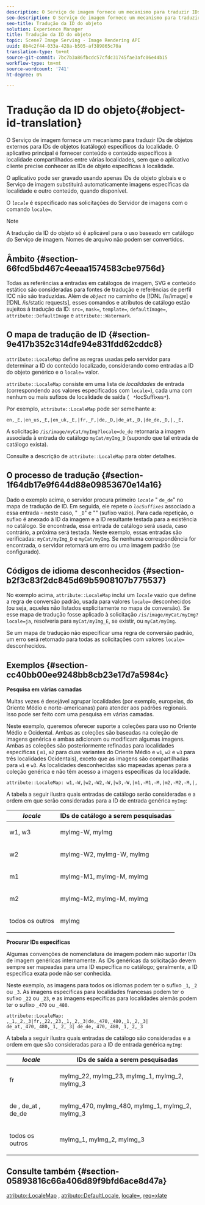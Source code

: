 ```yaml
---
description: O Serviço de imagem fornece um mecanismo para traduzir IDs de objetos externos para IDs de objetos (catálogo) específicos da localidade. O aplicativo principal é fornecer conteúdo e conteúdo específicos à localidade compartilhados entre várias localidades, sem que o aplicativo cliente precise conhecer as IDs de objeto específicas à localidade.
seo-description: O Serviço de imagem fornece um mecanismo para traduzir IDs de objetos externos para IDs de objetos (catálogo) específicos da localidade. O aplicativo principal é fornecer conteúdo e conteúdo específicos à localidade compartilhados entre várias localidades, sem que o aplicativo cliente precise conhecer as IDs de objeto específicas à localidade.
seo-title: Tradução da ID do objeto
solution: Experience Manager
title: Tradução da ID do objeto
topic: Scene7 Image Serving - Image Rendering API
uuid: 8b4c2f44-033a-428a-b505-af389865c70a
translation-type: tm+mt
source-git-commit: 7bc7b3a86fbcdc57cfdc31745fae3afc06e44b15
workflow-type: tm+mt
source-wordcount: '741'
ht-degree: 0%

---
```



# Tradução da ID do objeto{#object-id-translation}

O Serviço de imagem fornece um mecanismo para traduzir IDs de objetos externos para IDs de objetos (catálogo) específicos da localidade. O aplicativo principal é fornecer conteúdo e conteúdo específicos à localidade compartilhados entre várias localidades, sem que o aplicativo cliente precise conhecer as IDs de objeto específicas à localidade.

O aplicativo pode ser gravado usando apenas IDs de objeto globais e o Serviço de imagem substituirá automaticamente imagens específicas da localidade e outro conteúdo, quando disponível.

O *`locale`* é especificado nas solicitações do Servidor de imagens com o comando `locale=`.

>[!NOTE]
>
>A tradução da ID do objeto só é aplicável para o uso baseado em catálogo do Serviço de imagem. Nomes de arquivo não podem ser convertidos.

## Âmbito {#section-66fcd5bd467c4eeaa1574583cbe9756d}

Todas as referências a entradas em catálogos de imagem, SVG e conteúdo estático são consideradas para fontes de tradução e referências de perfil ICC não são traduzidas. Além de *`object`* no caminho de [!DNL /is/image] e [!DNL /is/static requests], esses comandos e atributos de catálogo estão sujeitos à tradução da ID: `src=`, `mask=`, `template=`, `defaultImage=`, `attribute::DefaultImage` e `attribute::Watermark`.

## O mapa de tradução de ID {#section-9e417b352c314dfe94e831fdd62cddc8}

`attribute::LocaleMap` define as regras usadas pelo servidor para determinar a ID do conteúdo localizado, considerando como entradas a ID do objeto genérico e o  `locale=` valor.

`attribute::LocaleMap` consiste em uma lista de  *localidades*  de entrada (correspondendo aos valores especificados com  `locale=`), cada uma com nenhum ou mais sufixos de localidade de saída (  ` *`locSuffixes`*`).

Por exemplo, `attribute::LocaleMap` pode ser semelhante a:

`en,_E,|en_us,_E,|en_uk,_E,|fr,_F,|de,_D,|de_at,_D,|de_de,_D,|,_E,`

A solicitação `/is/image/myCat/myImg?locale=de_de` retornaria a imagem associada à entrada do catálogo `myCat/myImg_D` (supondo que tal entrada de catálogo exista).

Consulte a descrição de `attribute::LocaleMap` para obter detalhes.

## O processo de tradução {#section-1f64db17e9f644d88e09853670e14a16}

Dado o exemplo acima, o servidor procura primeiro *`locale`* &quot; `de_de`&quot; no mapa de tradução de ID. Em seguida, ele repete o *`locSuffixes`* associado a essa entrada - neste caso, &quot; `_D`&quot; e &quot;&quot; (sufixo vazio). Para cada repetição, o sufixo é anexado à ID da imagem e a ID resultante testada para a existência no catálogo. Se encontrada, essa entrada de catálogo será usada, caso contrário, a próxima será testada. Neste exemplo, essas entradas são verificadas: `myCat/myImg_D` e `myCat/myImg`. Se nenhuma correspondência for encontrada, o servidor retornará um erro ou uma imagem padrão (se configurado).

## Códigos de idioma desconhecidos {#section-b2f3c83f2dc845d69b5908107b775537}

No exemplo acima, `attribute::LocaleMap` inclui um *`locale`* vazio que define a regra de conversão padrão, usada para valores `locale=` desconhecidos (ou seja, aqueles não listados explicitamente no mapa de conversão). Se esse mapa de tradução fosse aplicado à solicitação `/is/image/myCat/myImg?locale=ja`, resolveria para `myCat/myImg_E`, se existir, ou `myCat/myImg`.

Se um mapa de tradução não especificar uma regra de conversão padrão, um erro será retornado para todas as solicitações com valores `locale=` desconhecidos.

## Exemplos {#section-cc40bb00ee9248bb8cb23e17d7a5984c}

**Pesquisa em várias camadas**

Muitas vezes é desejável agrupar localidades (por exemplo, europeias, do Oriente Médio e norte-americanas) para atender aos padrões regionais. Isso pode ser feito com uma pesquisa em várias camadas.

Neste exemplo, queremos oferecer suporte a coleções para uso no Oriente Médio e Ocidental. Ambas as coleções são baseadas na coleção de imagens genérica e ambas adicionam ou modificam algumas imagens. Ambas as coleções são posteriormente refinadas para localidades específicas ( `m1`, `m2` para duas variantes do Oriente Médio e `w1`, `w2` e `w3` para três localidades Ocidentais), exceto que as imagens são compartilhadas para `w1` e `w3`. As localidades desconhecidas são mapeadas apenas para a coleção genérica e não têm acesso a imagens específicas da localidade.

`attribute::LocaleMap: w1,-W,|w2,-W2,-W,|w3,-W,|m1,-M1,-M,|m2,-M2,-M,|,`

A tabela a seguir ilustra quais entradas de catálogo serão consideradas e a ordem em que serão consideradas para a ID de entrada genérica `myImg`:

<table id="table_97EB13E3DB9B48D3A4184D5ECC8E9F86"> 
 <thead> 
  <tr> 
   <th class="entry"> <b> <i>locale</i> </b> </th> 
   <th class="entry"> <b>IDs de catálogo a serem pesquisadas</b> </th> 
  </tr> 
 </thead>
 <tbody> 
  <tr> 
   <td> <p> <span class="codeph"> w1, w3  </span> </p> </td> 
   <td> <p> <span class="codeph"> myImg-W, myImg  </span> </p> </td> 
  </tr> 
  <tr> 
   <td> <p> <span class="codeph"> w2  </span> </p> </td> 
   <td> <p> <span class="codeph"> myImg-W2, myImg-W, myImg  </span> </p> </td> 
  </tr> 
  <tr> 
   <td> <p> <span class="codeph"> m1  </span> </p> </td> 
   <td> <p> <span class="codeph"> myImg-M1, myImg-M, myImg  </span> </p> </td> 
  </tr> 
  <tr> 
   <td> <p> <span class="codeph"> m2  </span> </p> </td> 
   <td> <p> <span class="codeph"> myImg-M2, myImg-M, myImg  </span> </p> </td> 
  </tr> 
  <tr> 
   <td> <p>todos os outros </p> </td> 
   <td> <p> <span class="codeph"> myImg  </span> </p> </td> 
  </tr> 
 </tbody> 
</table>

**Procurar IDs específicas**

Algumas convenções de nomenclatura de imagem podem não suportar IDs de imagem genéricas internamente. As IDs genéricas da solicitação devem sempre ser mapeadas para uma ID específica no catálogo; geralmente, a ID específica exata pode não ser conhecida.

Neste exemplo, as imagens para todos os idiomas podem ter o sufixo `_1`, `_2` ou `_3`. As imagens específicas para localidades francesas podem ter o sufixo `_22` ou `_23`, e as imagens específicas para localidades alemãs podem ter o sufixo `_470` ou `_480`.

`attribute::LocaleMap: ,_1,_2,_3|fr,_22,_23,_1,_2,_3|de,_470,_480,_1,_2,_3| de_at,_470,_480,_1,_2,_3| de_de,_470,_480,_1,_2,_3`

A tabela a seguir ilustra quais entradas de catálogo são consideradas e a ordem em que são consideradas para a ID de entrada genérica `myImg`:

<table id="table_A7EE4AA0F1C24284B83CC4B40622D24F"> 
 <thead> 
  <tr> 
   <th class="entry"> <b> <i>locale</i> </b> </th> 
   <th class="entry"> <b>IDs de saída a serem pesquisadas</b> </th> 
  </tr> 
 </thead>
 <tbody> 
  <tr> 
   <td> <p> <span class="codeph"> fr  </span> </p> </td> 
   <td> <p> <span class="codeph"> myImg_22, myImg_23, myImg_1, myImg_2, myImg_3  </span> </p> </td> 
  </tr> 
  <tr> 
   <td> <p> <span class="codeph"> de  </span>,  <span class="codeph"> de_at  </span>,  <span class="codeph"> de_de  </span> </p> </td> 
   <td> <p> <span class="codeph"> myImg_470, myImg_480, myImg_1, myImg_2, myImg_3  </span> </p> </td> 
  </tr> 
  <tr> 
   <td> <p>todos os outros </p> </td> 
   <td> <p> <span class="codeph"> myImg_1, myImg_2, myImg_3  </span> </p> </td> 
  </tr> 
 </tbody> 
</table>

## Consulte também {#section-05893816c66a406d89f9bfd6ace8d47a}

[atributo::LocaleMap](../../../../../is-api/image-catalog/image-serving-api-ref/c-image-catalog-reference/c-attributes-reference/r-localemap.md#reference-49bbf598f8ea47c3a563755cef306318) ,  [atributo::DefaultLocale](../../../../../is-api/image-catalog/image-serving-api-ref/c-image-catalog-reference/c-attributes-reference/r-defaultlocale.md#reference-69462ad9923f464f80c2c012342a6b6b),  [locale=](../../../../../is-api/http-ref/image-serving-api-ref/c-http-protocol-reference/c-command-reference/r-locale.md#reference-8a846b2fbc004a12821b956ed3b25cfb),  [req=xlate](../../../../../is-api/http-ref/image-serving-api-ref/c-http-protocol-reference/c-command-reference/r-req/r-req.md#reference-907cdb4a97034db7ad94695f25552e76)
